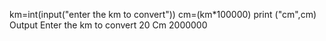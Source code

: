 km=int(input("enter the km to convert"))
cm=(km*100000)
print ("cm",cm)
Output
Enter the km to convert 20
 Cm 2000000
